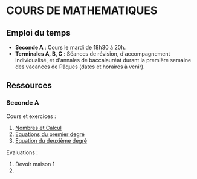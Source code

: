 # COURS DE MATHEMATIQUES

## Emploi du temps

- **Seconde A** : Cours le mardi de 18h30 à 20h. 
- **Terminales A, B, C** : Séances de révision, d'accompagnement individualisé, et d'annales de baccalauréat durant la première semaine des vacances de Pâques (dates et horaires à venir). 

## Ressources

### Seconde A

Cours et exercices : 

  1) [Nombres et Calcul](/2A/ch1.pdf)
  3) [Equations du premier degré](/2A/ch2.pdf)
  4) [Equation du deuxième degré](/2A/ch3.pdf)

Evaluations : 

  1) Devoir maison 1
  2) 
